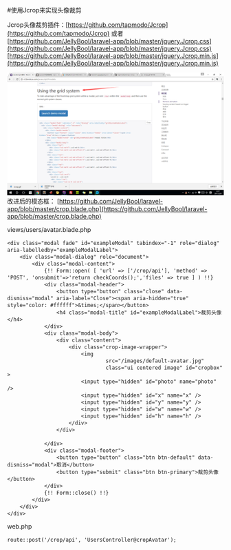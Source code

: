 #使用Jcrop来实现头像裁剪

Jcrop头像裁剪插件：[https://github.com/tapmodo/Jcrop](https://github.com/tapmodo/Jcrop) 
或者
[https://github.com/JellyBool/laravel-app/blob/master/jquery.Jcrop.css](https://github.com/JellyBool/laravel-app/blob/master/jquery.Jcrop.css)  
[https://github.com/JellyBool/laravel-app/blob/master/jquery.Jcrop.min.js](https://github.com/JellyBool/laravel-app/blob/master/jquery.Jcrop.min.js)  

![](image/screenshot_1488997080573.png)
改进后的模态框：
[https://github.com/JellyBool/laravel-app/blob/master/crop.blade.php](https://github.com/JellyBool/laravel-app/blob/master/crop.blade.php)  

views/users/avatar.blade.php
```
<div class="modal fade" id="exampleModal" tabindex="-1" role="dialog" aria-labelledby="exampleModalLabel">
    <div class="modal-dialog" role="document">
        <div class="modal-content">
            {!! Form::open( [ 'url' => ['/crop/api'], 'method' => 'POST', 'onsubmit'=>'return checkCoords();','files' => true ] ) !!}
            <div class="modal-header">
                <button type="button" class="close" data-dismiss="modal" aria-label="Close"><span aria-hidden="true" style="color: #ffffff">&times;</span></button>
                <h4 class="modal-title" id="exampleModalLabel">裁剪头像</h4>
            </div>
            <div class="modal-body">
                <div class="content">
                    <div class="crop-image-wrapper">
                        <img
                                src="/images/default-avatar.jpg"
                                class="ui centered image" id="cropbox" >
                        <input type="hidden" id="photo" name="photo" />
                        <input type="hidden" id="x" name="x" />
                        <input type="hidden" id="y" name="y" />
                        <input type="hidden" id="w" name="w" />
                        <input type="hidden" id="h" name="h" />
                    </div>
                </div>

            </div>
            <div class="modal-footer">
                <button type="button" class="btn btn-default" data-dismiss="modal">取消</button>
                <button type="submit" class="btn btn-primary">裁剪头像</button>
            </div>
            {!! Form::close() !!}
        </div>
    </div>
</div>
```

web.php
```
route::post('/crop/api', 'UsersController@cropAvatar');
```
